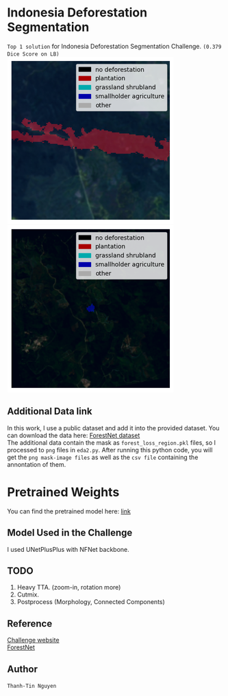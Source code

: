 # Indonesia Deforestation Segmentation
`Top 1 solution` for Indonesia Deforestation Segmentation Challenge. `(0.379 Dice Score on LB)` <br>
![1](./readme_imgs/output.png) ![2](./readme_imgs/output2.png)
## Additional Data link
In this work, I use a public dataset and add it into the provided dataset. You can download the data here: [ForestNet dataset](https://stanfordmlgroup.github.io/projects/forestnet/) <br>
The additional data contain the mask as `forest_loss_region.pkl` files, so I processed to `png` files in `eda2.py`. After running this python code, you will get the `png mask-image files` as well as the `csv file` containing the annontation of them.


# Pretrained Weights
You can find the pretrained model here: [link](https://drive.google.com/drive/folders/12HQBT4S2-dOSrLTwbLfwjVbIF15c8mBo?usp=sharing)

## Model Used in the Challenge
I used UNetPlusPlus with NFNet backbone.

## TODO
1. Heavy TTA. (zoom-in, rotation more)
2. Cutmix.
3. Postprocess (Morphology, Connected Components)


## Reference
[Challenge website](https://datameka.com/competition/632c46a4-9c05-4911-a8c2-08226d2fb4e4?tabIndex=7) <br>
[ForestNet](https://stanfordmlgroup.github.io/projects/forestnet/)

## Author
`Thanh-Tin Nguyen`
